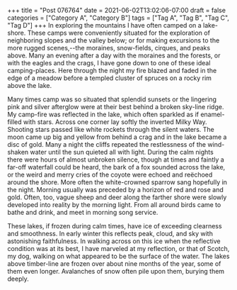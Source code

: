 +++
title = "Post 076764"
date = 2021-06-02T13:02:06-07:00
draft = false
categories = ["Category A", "Category B"]
tags = ["Tag A", "Tag B", "Tag C", "Tag D"]
+++
In exploring the mountains I have often camped on a lake-shore. These camps were conveniently situated for the exploration of neighboring slopes and the valley below; or for making excursions to the more rugged scenes,--the moraines, snow-fields, cirques, and peaks above. Many an evening after a day with the moraines and the forests, or with the eagles and the crags, I have gone down to one of these ideal camping-places. Here through the night my fire blazed and faded in the edge of a meadow before a templed cluster of spruces on a rocky rim above the lake.

Many times camp was so situated that splendid sunsets or the lingering pink and silver afterglow were at their best behind a broken sky-line ridge. My camp-fire was reflected in the lake, which often sparkled as if enamel-filled with stars. Across one corner lay softly the inverted Milky Way. Shooting stars passed like white rockets through the silent waters. The moon came up big and yellow from behind a crag and in the lake became a disc of gold. Many a night the cliffs repeated the restlessness of the wind-shaken water until the sun quieted all with light. During the calm nights there were hours of almost unbroken silence, though at times and faintly a far-off waterfall could be heard, the bark of a fox sounded across the lake, or the weird and merry cries of the coyote were echoed and reëchoed around the shore. More often the white-crowned sparrow sang hopefully in the night. Morning usually was preceded by a horizon of red and rose and gold. Often, too, vague sheep and deer along the farther shore were slowly developed into reality by the morning light. From all around birds came to bathe and drink, and meet in morning song service.

These lakes, if frozen during calm times, have ice of exceeding clearness and smoothness. In early winter this reflects peak, cloud, and sky with astonishing faithfulness. In walking across on this ice when the reflective condition was at its best, I have marveled at my reflection, or that of Scotch, my dog, walking on what appeared to be the surface of the water. The lakes above timber-line are frozen over about nine months of the year, some of them even longer. Avalanches of snow often pile upon them, burying them deeply.
